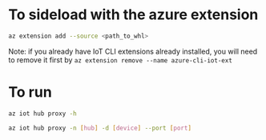 # To sideload with the azure extension
```bash
az extension add --source <path_to_whl>
```

Note: if you already have IoT CLI extensions already installed, you will need to remove it first by `az extension remove --name azure-cli-iot-ext`

# To run
```bash
az iot hub proxy -h

az iot hub proxy -n [hub] -d [device] --port [port]
```
